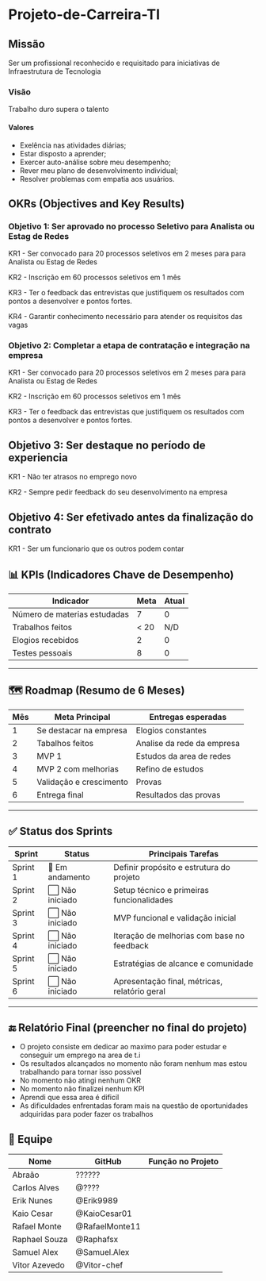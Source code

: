 # Projeto-de-Carreira-TI
## Missão
Ser um profissional reconhecido e requisitado para iniciativas de Infraestrutura de Tecnologia
### Visão
Trabalho duro supera o talento
#### Valores 
- Exelência nas atividades diárias;
- Estar disposto a aprender;
- Exercer auto-análise sobre meu desempenho;
- Rever meu plano de desenvolvimento individual;
- Resolver problemas com empatia aos usuários.
## OKRs (Objectives and Key Results)

### Objetivo 1: Ser aprovado no processo Seletivo para Analista ou Estag de Redes

KR1 - Ser convocado para 20 processos seletivos em 2 meses para para Analista ou Estag de Redes

KR2 - Inscrição em 60 processos seletivos em 1 mês

KR3 - Ter o feedback das entrevistas que justifiquem os resultados com pontos a desenvolver e pontos fortes.

KR4 - Garantir conhecimento necessário para atender os requisitos das vagas

### Objetivo 2: Completar a etapa de contratação e integração na empresa

KR1 - Ser convocado para 20 processos seletivos em 2 meses para para Analista ou Estag de Redes

KR2 - Inscrição em 60 processos seletivos em 1 mês

KR3 - Ter o feedback das entrevistas que justifiquem os resultados com pontos a desenvolver e pontos fortes.

## Objetivo 3: Ser destaque no período de experiencia
KR1 - Não ter atrasos no emprego novo

KR2 - Sempre pedir feedback do seu desenvolvimento na empresa

## Objetivo 4: Ser efetivado antes da finalização do contrato
KR1 - Ser um funcionario que os outros podem contar



## 📊 KPIs (Indicadores Chave de Desempenho)

| Indicador                | Meta          | Atual |
|--------------------------|---------------|--------|
| Número de materias estudadas| 7           | 0      |
| Trabalhos feitos          | < 20          | N/D    |
| Elogios recebidos          | 2           | 0      |
| Testes pessoais     | 8                 | 0   |

---

## 🗺️ Roadmap (Resumo de 6 Meses)

| Mês | Meta Principal                         | Entregas esperadas                             |
|-----|-----------------------------------------|------------------------------------------------|
| 1   | Se destacar na empresa                    | Elogios constantes            |
| 2   | Tabalhos feitos                    | Analise da rede da empresa  |
| 3   | MVP 1                                   | Estudos da area de redes        |
| 4   | MVP 2 com melhorias                     | Refino de estudos                        |
| 5   | Validação e crescimento                 | Provas      |
| 6   | Entrega final            | Resultados das provas    |

---

## ✅ Status dos Sprints

| Sprint | Status | Principais Tarefas                                  |
|--------|--------|------------------------------------------------------|
| Sprint 1 | 🔄 Em andamento | Definir propósito e estrutura do projeto         |
| Sprint 2 | ⬜️ Não iniciado | Setup técnico e primeiras funcionalidades        |
| Sprint 3 | ⬜️ Não iniciado | MVP funcional e validação inicial               |
| Sprint 4 | ⬜️ Não iniciado | Iteração de melhorias com base no feedback      |
| Sprint 5 | ⬜️ Não iniciado | Estratégias de alcance e comunidade             |
| Sprint 6 | ⬜️ Não iniciado | Apresentação final, métricas, relatório geral   |

---

## 🔚 Relatório Final (preencher no final do projeto)

- O projeto consiste em dedicar ao maximo para poder estudar e conseguir um emprego na area de t.i
- Os resultados alcançados no momento não foram nenhum mas estou trabalhando para tornar isso possivel
- No momento não atingi nenhum OKR
- No momento não finalizei nenhum KPI
- Aprendi que essa area é dificil
- As dificuldades enfrentadas foram mais na questão de oportunidades adquiridas para poder fazer os trabalhos

## 👥 Equipe

| Nome | GitHub | Função no Projeto |
|------|--------|--------------------|
| Abraão | ?????? |
| Carlos Alves | @???? | 
| Erik Nunes | @Erik9989 | 
| Kaio Cesar | @KaioCesar01 |
| Rafael Monte | @RafaelMonte11 | 
| Raphael Souza | @Raphafsx |
| Samuel Alex | @Samuel.Alex |
| Vitor Azevedo | @Vitor-chef |
